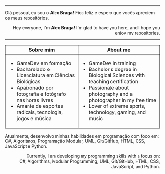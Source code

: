 ----
<div align="justified">
  <p>Olá pessoal, eu sou o <strong>Alex Braga!</strong> Fico feliz e espero que vocês apreciem os meus repositórios.</p></div>
<div align="right">
  <p> Hey everyone, I'm <strong>Alex Braga!</strong> I'm glad to have you here, and I hope you enjoy my repositories.</p>  
</div>

----
<table border="1">
  <tr>
    <th>Sobre mim</th>
    <th>About me</th>    
  </tr>
  <tr>
    <td>
      <ul>
        <li>GameDev em formação</li>
        <li>Bacharelado e Licenciatura em Ciências Biológicas</li>
        <li>Apaixonado por fotografia e fotógrafo nas horas livres</li>
        <li>Amante de esportes radicais, tecnologia, jogos e música</li>
      </ul>
    </td>
    <td>
      <ul>
        <li>GameDev in training</li>
        <li>Bachelor's degree in Biological Sciences with teaching certification</li>
        <li>Passionate about photography and a photographer in my free time</li>
        <li>Lover of extreme sports, technology, gaming, and music</li>
      </ul>
    </td>
  </tr>
</table>

<div align="left">
  <p>
    Atualmente, desenvolvo minhas habilidades em programação com foco em:<br> C#, Algoritmos, Programação Modular, UML, Git/GitHub, HTML, CSS, JavaScript e Python. 
  </p>
</div>
<div align="right">
  <p>
    &nbsp; &nbsp; Currently, I am developing my programming skills with a focus on:<br> C#, Algorithms, Modular Programming, UML, Git/GitHub, HTML, CSS, JavaScript, and Python.
  </p>
</div>



